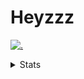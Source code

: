 # Heyzzz  

[![.](https://skillicons.dev/icons?i=ts,nextjs,nestjs,mongodb)](https://skillicons.dev)  

<details>
<summary>Stats</summary
<!--START_SECTION:waka-->

```txt
MDX                        1 hr 21 mins    ████████▒░░░░░░░░░░░░░░░░   33.32 %
Other                      1 hr 7 mins     ███████░░░░░░░░░░░░░░░░░░   27.68 %
JavaScript                 51 mins         █████▒░░░░░░░░░░░░░░░░░░░   21.13 %
HTML                       12 mins         █▒░░░░░░░░░░░░░░░░░░░░░░░   05.28 %
JSON                       9 mins          █░░░░░░░░░░░░░░░░░░░░░░░░   04.06 %
```

<!--END_SECTION:waka-->
</details>
